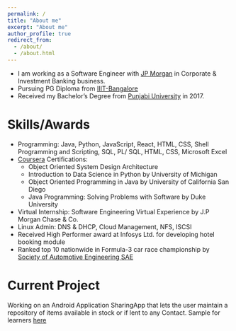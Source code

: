 ```yaml
---
permalink: /
title: "About me"
excerpt: "About me"
author_profile: true
redirect_from: 
  - /about/
  - /about.html
---
```


* I am working as a Software Engineer with [JP Morgan](https://www.jpmorganchase.com/) in Corporate & Investment Banking business.
* Pursuing PG Diploma from [IIIT-Bangalore](https://www.iiitb.ac.in/)
* Received my Bachelor’s Degree from [Punjabi University](http://www.punjabiuniversity.ac.in) in 2017.


# Skills/Awards

* Programming: Java, Python, JavaScript, React, HTML, CSS, Shell Programming and Scripting, SQL, PL/ SQL,
HTML, CSS, Microsoft Excel
* [Coursera](https://www.coursera.org/user/5f986e4bd78cc280d4d6ee5e9e33005c) Certifications: 
  * Object Oriented System Design Architecture
  * Introduction to Data Science in Python by University of Michigan
  * Object Oriented Programming in Java by University of California San Diego
  * Java Programming: Solving Problems with Software by Duke University
* Virtual Internship: Software Engineering Virtual Experience by J.P Morgan Chase & Co.
* Linux Admin: DNS & DHCP, Cloud Management, NFS, ISCSI
* Received High Performer award at Infosys Ltd. for developing hotel booking module
* Ranked top 10 nationwide in Formula-3 car race championship by [Society of Automotive
Engineering SAE](https://www.saeindia.org/)

# Current Project
Working on an Android Application SharingApp that lets the user maintain a repository of items available in stock or if lent to any Contact. Sample for learners [here](https://github.com/jasprt/SharingApp)
